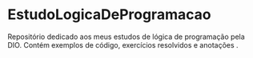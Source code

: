 # EstudoLogicaDeProgramacao
Repositório dedicado aos meus estudos de lógica de programação pela DIO. Contém exemplos de código, exercícios resolvidos e anotações .
